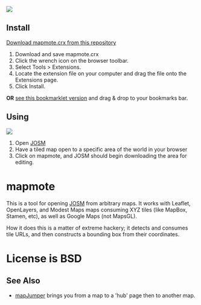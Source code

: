 ![](https://raw.github.com/tmcw/mapmote/master/icon/icon128.png)

## Install

[Download mapmote.crx from this repository](https://github.com/downloads/tmcw/mapmote/mapmote.crx)

1. Download and save mapmote.crx
2. Click the wrench icon on the browser toolbar.
3. Select Tools > Extensions.
4. Locate the extension file on your computer and drag the file onto the Extensions page.
5. Click Install.

**OR** [see this bookmarklet version](bookmarklet) and drag & drop to your
bookmarks bar.

## Using

![](https://raw.github.com/tmcw/mapmote/master/screenshot.png)

1. Open [JOSM](http://josm.openstreetmap.de/)
2. Have a tiled map open to a specific area of the world in your browser
3. Click on mapmote, and JOSM should begin downloading the area for editing.

# mapmote

This is a tool for opening [JOSM](http://josm.openstreetmap.de/) from
arbitrary maps. It works with Leaflet, OpenLayers, and Modest Maps
maps consuming XYZ tiles (like MapBox, Stamen, etc), as well as Google
Maps (not MapsGL).

How it does this is a matter of extreme hackery; it detects and consumes
tile URLs, and then constructs a bounding box from their coordinates.

# License is BSD

## See Also

* [mapJumper](http://wiki.openstreetmap.org/wiki/MapJumper) brings you from a map to a 'hub' page then to another map.